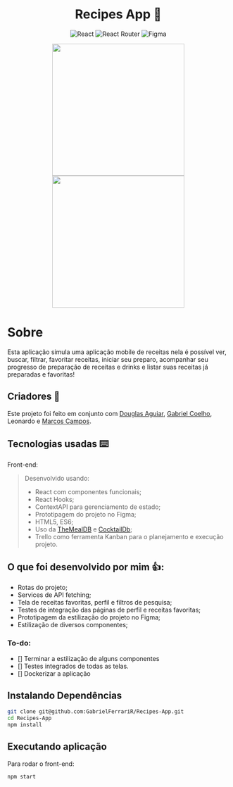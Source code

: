 <h1 align="center">Recipes App 🍕</h1>

<span align="center">

![React](https://img.shields.io/badge/react-%2320232a.svg?style=for-the-badge&logo=react&logoColor=%2361DAFB)
![React Router](https://img.shields.io/badge/React_Router-CA4245?style=for-the-badge&logo=react-router&logoColor=white)
![Figma](https://img.shields.io/badge/figma-%23F24E1E.svg?style=for-the-badge&logo=figma&logoColor=white)

</span>


<p align="center">
  <img src="src/images/telalogin.gif" height="300"/>
  <img src="src/images/perfil.gif" height="300"/>
</p>

# Sobre

Esta aplicação simula uma aplicação mobile de receitas 
nela é possível ver, buscar, filtrar, favoritar receitas, iniciar seu preparo, acompanhar seu progresso de preparação de receitas e drinks e listar suas receitas já preparadas e favoritas!

## Criadores 🧠

Este projeto foi feito em conjunto com [Douglas Aguiar](https://github.com/DouglasD18), [Gabriel Coelho](https://github.com/03-gabriel-coelho), Leonardo e [Marcos Campos](https://github.com/MarcosCamps).


## Tecnologias usadas ⌨️

Front-end:
> Desenvolvido usando: 
> * React com componentes funcionais;
> * React Hooks;
> * ContextAPI para gerenciamento de estado;
> * Prototipagem do projeto no Figma;
> * HTML5, ES6; 
> * Uso da [TheMealDB](https://www.themealdb.com/) e [CocktailDb](https://www.cocktailgb.com/);
> * Trello como ferramenta Kanban para o planejamento e execução projeto.

## O que foi desenvolvido por mim 👍: 
- Rotas do projeto;
- Services de API fetching; 
- Tela de receitas favoritas, perfil e filtros de pesquisa;
- Testes de integração das páginas de perfil e receitas favoritas;
- Prototipagem da estilização do projeto no Figma;
- Estilização de diversos componentes;

### To-do:
- [] Terminar a estilização de alguns componentes
- [] Testes integrados de todas as telas.
- [] Dockerizar a aplicação

## Instalando Dependências

```bash
git clone git@github.com:GabrielFerrariR/Recipes-App.git
cd Recipes-App
npm install
``` 
## Executando aplicação

Para rodar o front-end:

  ```
npm start
  ```
